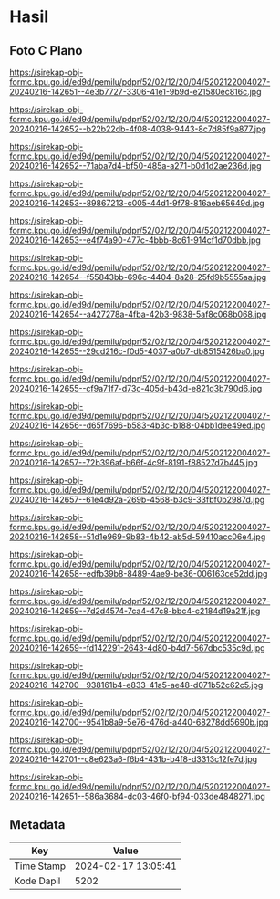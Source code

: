 # Hasil

## Foto C Plano

https://sirekap-obj-formc.kpu.go.id/ed9d/pemilu/pdpr/52/02/12/20/04/5202122004027-20240216-142651--4e3b7727-3306-41e1-9b9d-e21580ec816c.jpg

https://sirekap-obj-formc.kpu.go.id/ed9d/pemilu/pdpr/52/02/12/20/04/5202122004027-20240216-142652--b22b22db-4f08-4038-9443-8c7d85f9a877.jpg

https://sirekap-obj-formc.kpu.go.id/ed9d/pemilu/pdpr/52/02/12/20/04/5202122004027-20240216-142652--71aba7d4-bf50-485a-a271-b0d1d2ae236d.jpg

https://sirekap-obj-formc.kpu.go.id/ed9d/pemilu/pdpr/52/02/12/20/04/5202122004027-20240216-142653--89867213-c005-44d1-9f78-816aeb65649d.jpg

https://sirekap-obj-formc.kpu.go.id/ed9d/pemilu/pdpr/52/02/12/20/04/5202122004027-20240216-142653--e4f74a90-477c-4bbb-8c61-914cf1d70dbb.jpg

https://sirekap-obj-formc.kpu.go.id/ed9d/pemilu/pdpr/52/02/12/20/04/5202122004027-20240216-142654--f55843bb-696c-4404-8a28-25fd9b5555aa.jpg

https://sirekap-obj-formc.kpu.go.id/ed9d/pemilu/pdpr/52/02/12/20/04/5202122004027-20240216-142654--a427278a-4fba-42b3-9838-5af8c068b068.jpg

https://sirekap-obj-formc.kpu.go.id/ed9d/pemilu/pdpr/52/02/12/20/04/5202122004027-20240216-142655--29cd216c-f0d5-4037-a0b7-db8515426ba0.jpg

https://sirekap-obj-formc.kpu.go.id/ed9d/pemilu/pdpr/52/02/12/20/04/5202122004027-20240216-142655--cf9a71f7-d73c-405d-b43d-e821d3b790d6.jpg

https://sirekap-obj-formc.kpu.go.id/ed9d/pemilu/pdpr/52/02/12/20/04/5202122004027-20240216-142656--d65f7696-b583-4b3c-b188-04bb1dee49ed.jpg

https://sirekap-obj-formc.kpu.go.id/ed9d/pemilu/pdpr/52/02/12/20/04/5202122004027-20240216-142657--72b396af-b66f-4c9f-8191-f88527d7b445.jpg

https://sirekap-obj-formc.kpu.go.id/ed9d/pemilu/pdpr/52/02/12/20/04/5202122004027-20240216-142657--61e4d92a-269b-4568-b3c9-33fbf0b2987d.jpg

https://sirekap-obj-formc.kpu.go.id/ed9d/pemilu/pdpr/52/02/12/20/04/5202122004027-20240216-142658--51d1e969-9b83-4b42-ab5d-59410acc06e4.jpg

https://sirekap-obj-formc.kpu.go.id/ed9d/pemilu/pdpr/52/02/12/20/04/5202122004027-20240216-142658--edfb39b8-8489-4ae9-be36-006163ce52dd.jpg

https://sirekap-obj-formc.kpu.go.id/ed9d/pemilu/pdpr/52/02/12/20/04/5202122004027-20240216-142659--7d2d4574-7ca4-47c8-bbc4-c2184d19a21f.jpg

https://sirekap-obj-formc.kpu.go.id/ed9d/pemilu/pdpr/52/02/12/20/04/5202122004027-20240216-142659--fd142291-2643-4d80-b4d7-567dbc535c9d.jpg

https://sirekap-obj-formc.kpu.go.id/ed9d/pemilu/pdpr/52/02/12/20/04/5202122004027-20240216-142700--938161b4-e833-41a5-ae48-d071b52c62c5.jpg

https://sirekap-obj-formc.kpu.go.id/ed9d/pemilu/pdpr/52/02/12/20/04/5202122004027-20240216-142700--9541b8a9-5e76-476d-a440-68278dd5690b.jpg

https://sirekap-obj-formc.kpu.go.id/ed9d/pemilu/pdpr/52/02/12/20/04/5202122004027-20240216-142701--c8e623a6-f6b4-431b-b4f8-d3313c12fe7d.jpg

https://sirekap-obj-formc.kpu.go.id/ed9d/pemilu/pdpr/52/02/12/20/04/5202122004027-20240216-142651--586a3684-dc03-46f0-bf94-033de4848271.jpg


## Metadata

| Key        | Value               |
| ---------- | ------------------- |
| Time Stamp | 2024-02-17 13:05:41 |
| Kode Dapil | 5202                |



